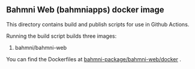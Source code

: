 ## Bahmni Web (bahmniapps) docker image

This directory contains build and publish scripts for use in Github Actions.

Running the build script builds three images:
1. bahmni/bahmni-web

You can find the Dockerfiles at [bahmni-package/bahmni-web/docker](https://github.com/Bahmni/bahmni-package/tree/master/bahmni-web/docker) .
